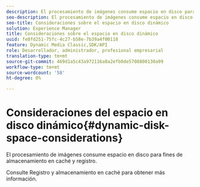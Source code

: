 ```yaml
---
description: El procesamiento de imágenes consume espacio en disco para fines de almacenamiento en caché y registro.
seo-description: El procesamiento de imágenes consume espacio en disco para fines de almacenamiento en caché y registro.
seo-title: Consideraciones sobre el espacio en disco dinámico
solution: Experience Manager
title: Consideraciones sobre el espacio en disco dinámico
uuid: fe8fd251-75fc-4c27-b58e-7b39a4f00118
feature: Dynamic Media Classic,SDK/API
role: Desarrollador, administrador, profesional empresarial
translation-type: tm+mt
source-git-commit: 469d1a5c43a972116a8a2efb0de5708800130a99
workflow-type: tm+mt
source-wordcount: '58'
ht-degree: 0%

---
```



# Consideraciones del espacio en disco dinámico{#dynamic-disk-space-considerations}

El procesamiento de imágenes consume espacio en disco para fines de almacenamiento en caché y registro.

Consulte Registro y almacenamiento en caché para obtener más información.
